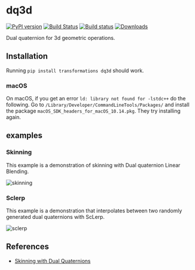 # dq3d
[![PyPI version](https://badge.fury.io/py/dq3d.svg)](https://badge.fury.io/py/dq3d)
[![Build Status](https://travis-ci.org/neka-nat/dq3d.svg?branch=master)](https://travis-ci.org/neka-nat/dq3d)
[![Build status](https://ci.appveyor.com/api/projects/status/g6hg095ldg78wb81?svg=true)](https://ci.appveyor.com/project/neka-nat/dq3d)
[![Downloads](https://pepy.tech/badge/dq3d)](https://pepy.tech/project/dq3d)

Dual quaternion for 3d geometric operations.

## Installation
Running `pip install transformations dq3d` should work. 

### macOS
On macOS, if you get an error `ld: library not found for -lstdc++` do the following. Go to `/Library/Developer/CommandLineTools/Packages/` and install the package `macOS_SDK_headers_for_macOS_10.14.pkg`. They try installing again.

## examples

### Skinning
This example is a demonstration of skinning with Dual quaternion Linear Blending.

![skinning](https://raw.githubusercontent.com/neka-nat/dq3d/master/images/skinning.gif)

### Sclerp
This example is a demonstration that interpolates between two randomly generated dual quaternions with ScLerp.

![sclerp](https://raw.githubusercontent.com/neka-nat/dq3d/master/images/sclerp.gif)

## References
* [Skinning with Dual Quaternions](https://www.cs.utah.edu/~ladislav/dq/index.html)
